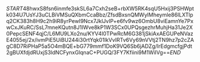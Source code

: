 $START$48hwxS8fsn6inmfe3skSL6a7Cxh2seB+rbXW5RK4sqU5Hxij3PSHWptk034U7UsYJ3uCLBiVMSuQXbmCcaBbz/ZfsdBxsnQMWylMheymle86ILXTlpq2CK383h8H9c2h9iR8yrPewI9Ncx7JklJvIP+e6fv9wz6OmbU8viEamnYe7PxwCxJKuRC/SsL7mneKQutn8J1IWve8kP1W3SCx0UPQsgezhrMuhjHa31Je2X0PepcSENF4qjC/L6MU9LXo2nu/KYV4I0TPwRcM6G381jSkiAxAEGUPeNVazE4055ej/2x/ivmPiE5UiBU244i30rtYqk01lkVvIRTv6Vy69nVVtj2TN9hz7p2cZAgC8D7RiPHaP5a5O4mBQE+bG779mmf1DoK9VQ6Sb6jADZg/IrEdgmcfgjPdt2gBUXfdjdRUxjS3ldNCFynxGlqnaC+PUGQ/3FY7Kfiini9M1WiIVg==$END$